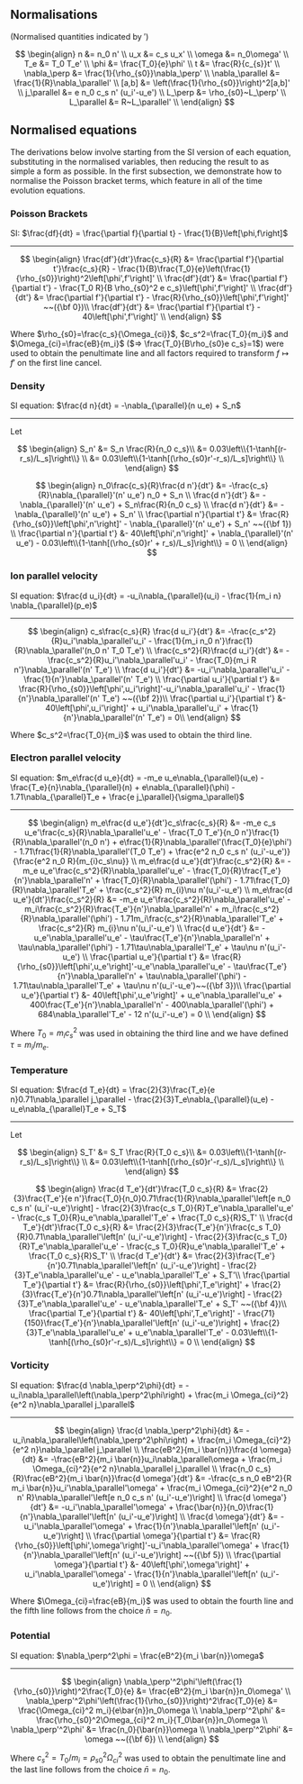 ## Normalisations

(Normalised quantities indicated by $'$)

$$
\begin{align}
n                &= n_0 n'                                   \\
u_x              &= c_s u_x'                                 \\
\omega           &= n_0\omega'                               \\
T_e              &= T_0 T_e'                                 \\
\phi             &= \frac{T_0}{e}\phi'                       \\
t                &= \frac{R}{c_{s}}t'                        \\
\nabla_\perp     &= \frac{1}{\rho_{s0}}\nabla_\perp'         \\
\nabla_\parallel &= \frac{1}{R}\nabla_\parallel'             \\
[a,b]            &= \left(\frac{1}{\rho_{s0}}\right)^2[a,b]' \\
j_\parallel      &= e n_0 c_s n' (u_i'-u_e')                 \\
L_\perp          &= \rho_{s0}~L_\perp'                       \\
L_\parallel      &= R~L_\parallel'                           \\
\end{align}
$$

## Normalised equations

The derivations below involve starting from the SI version of each equation, substituting in the normalised variables, then reducing the result to as simple a form as possible.
In the first subsection, we demonstrate how to normalise the Poisson bracket terms, which feature in all of the time evolution equations.

### Poisson Brackets

SI: $\frac{df}{dt} = \frac{\partial f}{\partial t} - \frac{1}{B}\left[\phi,f\right]$

---
$$
\begin{align}
\frac{df'}{dt'}\frac{c_s}{R} &= \frac{\partial f'}{\partial t'}\frac{c_s}{R} - \frac{1}{B}\frac{T_0}{e}\left(\frac{1}{\rho_{s0}}\right)^2\left[\phi',f'\right]' \\
\frac{df'}{dt'} &= \frac{\partial f'}{\partial t'} - \frac{T_0 R}{B \rho_{s0}^2 e c_s}\left[\phi',f'\right]' \\
\frac{df'}{dt'} &= \frac{\partial f'}{\partial t'} - \frac{R}{\rho_{s0}}\left[\phi',f'\right]' ~~({\bf 0})\\
\frac{df'}{dt'} &= \frac{\partial f'}{\partial t'} - 40\left[\phi',f'\right]' \\
\end{align}
$$

Where
$\rho_{s0}=\frac{c_s}{\Omega_{ci}}$, $c_s^2=\frac{T_0}{m_i}$ and $\Omega_{ci}=\frac{eB}{m_i}$ ($=> \frac{T_0}{B\rho_{s0}e c_s}=1$) were used to obtain the penultimate line and all factors required to transform $f\mapsto f'$ on the first line cancel.


### Density

SI equation: $\frac{d n}{dt} = -\nabla_{\parallel}(n u_e) + S_n$

---
Let

$$
\begin{align}
S_n' &= S_n \frac{R}{n_0 c_s}\\
&= 0.03\left\\{1-\tanh[(r-r_s)/L_s]\right\\} \\
&= 0.03\left\\{1-\tanh[(\rho_{s0}r'-r_s)/L_s]\right\\} \\
\end{align}
$$

$$
\begin{align}
n_0\frac{c_s}{R}\frac{d n'}{dt'} &= -\frac{c_s}{R}\nabla_{\parallel}'(n' u_e') n_0 + S_n  \\
                \frac{d n'}{dt'} &= -\nabla_{\parallel}'(n' u_e') + S_n\frac{R}{n_0 c_s} \\
                \frac{d n'}{dt'} &= -\nabla_{\parallel}'(n' u_e') + S_n' \\
 \frac{\partial n'}{\partial t'} &= \frac{R}{\rho_{s0}}\left[\phi',n'\right]' - \nabla_{\parallel}'(n' u_e') + S_n' ~~({\bf 1}) \\
 \frac{\partial n'}{\partial t'} &- 40\left[\phi',n'\right]' + \nabla_{\parallel}'(n' u_e') - 0.03\left\\{1-\tanh[(\rho_{s0}r' + r_s)/L_s]\right\\} = 0 \\
\end{align}
$$

### Ion parallel velocity

SI equation: $\frac{d u_i}{dt} = -u_i\nabla_{\parallel}(u_i) - \frac{1}{m_i n} \nabla_{\parallel}(p_e)$

---

$$
\begin{align}
c_s\frac{c_s}{R} \frac{d u_i'}{dt'} &= -\frac{c_s^2}{R}u_i'\nabla_\parallel'u_i' - \frac{1}{m_i n_0 n'}\frac{1}{R}\nabla_\parallel'(n_0 n' T_0 T_e') \\
  \frac{c_s^2}{R}\frac{d u_i'}{dt'} &= -\frac{c_s^2}{R}u_i'\nabla_\parallel'u_i' - \frac{T_0}{m_i R n'}\nabla_\parallel'(n' T_e') \\
                 \frac{d u_i'}{dt'} &= -u_i'\nabla_\parallel'u_i' - \frac{1}{n'}\nabla_\parallel'(n' T_e') \\
  \frac{\partial u_i'}{\partial t'} &= \frac{R}{\rho_{s0}}\left[\phi',u_i'\right]'-u_i'\nabla_\parallel'u_i' - \frac{1}{n'}\nabla_\parallel'(n' T_e') ~~({\bf 2})\\
  \frac{\partial u_i'}{\partial t'} &- 40\left[\phi',u_i'\right]' + u_i'\nabla_\parallel'u_i' + \frac{1}{n'}\nabla_\parallel'(n' T_e') = 0\\
\end{align}
$$

Where $c_s^2=\frac{T_0}{m_i}$ was used to obtain the third line.

### Electron parallel velocity

SI equation: $m_e\frac{d u_e}{dt} = -m_e u_e\nabla_{\parallel}(u_e) - \frac{T_e}{n}\nabla_{\parallel}(n) + e\nabla_{\parallel}(\phi) - 1.71\nabla_{\parallel}T_e + \frac{e j_\parallel}{\sigma_\parallel}$

---

$$
\begin{align}
m_e\frac{d u_e'}{dt'}c_s\frac{c_s}{R} &= -m_e c_s u_e'\frac{c_s}{R}\nabla_\parallel'u_e' - \frac{T_0 T_e'}{n_0 n'}\frac{1}{R}\nabla_\parallel'(n_0 n') + e\frac{1}{R}\nabla_\parallel'(\frac{T_0}{e}\phi') - 1.71\frac{1}{R}\nabla_\parallel'(T_0 T_e') + \frac{e^2 n_0 c_s n' (u_i'-u_e')}{\frac{e^2 n_0 R}{m_{i}c_s\nu}} \\
m_e\frac{d u_e'}{dt'}\frac{c_s^2}{R} &= -m_e u_e'\frac{c_s^2}{R}\nabla_\parallel'u_e' - \frac{T_0}{R}\frac{T_e'}{n'}\nabla_\parallel'n' + \frac{T_0}{R}\nabla_\parallel'(\phi') - 1.71\frac{T_0}{R}\nabla_\parallel'T_e' + \frac{c_s^2}{R} m_{i}\nu n'(u_i'-u_e') \\
m_e\frac{d u_e'}{dt'}\frac{c_s^2}{R} &= -m_e u_e'\frac{c_s^2}{R}\nabla_\parallel'u_e' - m_i\frac{c_s^2}{R}\frac{T_e'}{n'}\nabla_\parallel'n' + m_i\frac{c_s^2}{R}\nabla_\parallel'(\phi') - 1.71m_i\frac{c_s^2}{R}\nabla_\parallel'T_e' + \frac{c_s^2}{R} m_{i}\nu n'(u_i'-u_e') \\
\frac{d u_e'}{dt'} &= -u_e'\nabla_\parallel'u_e' - \tau\frac{T_e'}{n'}\nabla_\parallel'n' + \tau\nabla_\parallel'(\phi') - 1.71\tau\nabla_\parallel'T_e' + \tau\nu n'(u_i'-u_e') \\
\frac{\partial u_e'}{\partial t'} &= \frac{R}{\rho_{s0}}\left[\phi',u_e'\right]'-u_e'\nabla_\parallel'u_e' - \tau\frac{T_e'}{n'}\nabla_\parallel'n' + \tau\nabla_\parallel'(\phi') - 1.71\tau\nabla_\parallel'T_e' + \tau\nu n'(u_i'-u_e')~~({\bf 3})\\
\frac{\partial u_e'}{\partial t'} &- 40\left[\phi',u_e'\right]' + u_e'\nabla_\parallel'u_e' + 400\frac{T_e'}{n'}\nabla_\parallel'n' - 400\nabla_\parallel'(\phi') + 684\nabla_\parallel'T_e' - 12 n'(u_i'-u_e') = 0 \\
\end{align}
$$

Where $T_0 = m_i c_s^2$ was used in obtaining the third line and we have defined $\tau=m_i/m_e$.

### Temperature

SI equation: $\frac{d T_e}{dt} = \frac{2}{3}\frac{T_e}{e n}0.71\nabla_\parallel j_\parallel - \frac{2}{3}T_e\nabla_{\parallel}(u_e) - u_e\nabla_{\parallel}T_e + S_T$

---
Let

$$
\begin{align}
S_T' &= S_T \frac{R}{T_0 c_s}\\
&= 0.03\left\\{1-\tanh[(r-r_s)/L_s]\right\\} \\
&= 0.03\left\\{1-\tanh[(\rho_{s0}r'-r_s)/L_s]\right\\} \\
\end{align}
$$

$$
\begin{align}
\frac{d T_e'}{dt'}\frac{T_0 c_s}{R} &= \frac{2}{3}\frac{T_e'}{e n'}\frac{T_0}{n_0}0.71\frac{1}{R}\nabla_\parallel'\left[e n_0 c_s n' (u_i'-u_e')\right] - \frac{2}{3}\frac{c_s T_0}{R}T_e'\nabla_\parallel'u_e' - \frac{c_s T_0}{R}u_e'\nabla_\parallel'T_e' + \frac{T_0 c_s}{R}S_T' \\
\frac{d T_e'}{dt'}\frac{T_0 c_s}{R} &= \frac{2}{3}\frac{T_e'}{n'}\frac{c_s T_0}{R}0.71\nabla_\parallel'\left[n' (u_i'-u_e')\right] - \frac{2}{3}\frac{c_s T_0}{R}T_e'\nabla_\parallel'u_e' - \frac{c_s T_0}{R}u_e'\nabla_\parallel'T_e' + \frac{T_0 c_s}{R}S_T' \\
\frac{d T_e'}{dt'} &= \frac{2}{3}\frac{T_e'}{n'}0.71\nabla_\parallel'\left[n' (u_i'-u_e')\right] - \frac{2}{3}T_e'\nabla_\parallel'u_e' - u_e'\nabla_\parallel'T_e' + S_T'\\
\frac{\partial T_e'}{\partial t'} &= \frac{R}{\rho_{s0}}\left[\phi',T_e'\right]' + \frac{2}{3}\frac{T_e'}{n'}0.71\nabla_\parallel'\left[n' (u_i'-u_e')\right] - \frac{2}{3}T_e'\nabla_\parallel'u_e' - u_e'\nabla_\parallel'T_e' + S_T' ~~({\bf 4})\\
\frac{\partial T_e'}{\partial t'} &- 40\left[\phi',T_e'\right]' - \frac{71}{150}\frac{T_e'}{n'}\nabla_\parallel'\left[n' (u_i'-u_e')\right] + \frac{2}{3}T_e'\nabla_\parallel'u_e' + u_e'\nabla_\parallel'T_e' - 0.03\left\\{1-\tanh[(\rho_{s0}r'-r_s)/L_s]\right\\} = 0 \\
\end{align}
$$


### Vorticity

SI equation: $\frac{d \nabla_\perp^2\phi}{dt} = -u_i\nabla_\parallel\left(\nabla_\perp^2\phi\right) + \frac{m_i \Omega_{ci}^2}{e^2 n}\nabla_\parallel j_\parallel$

---

$$
\begin{align}
\frac{d \nabla_\perp^2\phi}{dt} &= -u_i\nabla_\parallel\left(\nabla_\perp^2\phi\right) + \frac{m_i \Omega_{ci}^2}{e^2 n}\nabla_\parallel j_\parallel \\
\frac{eB^2}{m_i \bar{n}}\frac{d \omega}{dt} &= -\frac{eB^2}{m_i \bar{n}}u_i\nabla_\parallel\omega + \frac{m_i \Omega_{ci}^2}{e^2 n}\nabla_\parallel j_\parallel \\
\frac{n_0 c_s}{R}\frac{eB^2}{m_i \bar{n}}\frac{d \omega'}{dt'} &= -\frac{c_s n_0 eB^2}{R m_i \bar{n}}u_i'\nabla_\parallel'\omega' + \frac{m_i \Omega_{ci}^2}{e^2 n_0 n' R}\nabla_\parallel'\left[e n_0 c_s n' (u_i'-u_e')\right] \\
\frac{d \omega'}{dt'} &= -u_i'\nabla_\parallel'\omega' + \frac{\bar{n}}{n_0}\frac{1}{n'}\nabla_\parallel'\left[n' (u_i'-u_e')\right] \\
\frac{d \omega'}{dt'} &= -u_i'\nabla_\parallel'\omega' + \frac{1}{n'}\nabla_\parallel'\left[n' (u_i'-u_e')\right] \\
\frac{\partial \omega'}{\partial t'} &= \frac{R}{\rho_{s0}}\left[\phi',\omega'\right]'-u_i'\nabla_\parallel'\omega' + \frac{1}{n'}\nabla_\parallel'\left[n' (u_i'-u_e')\right] ~~({\bf 5}) \\
\frac{\partial \omega'}{\partial t'} &- 40\left[\phi',\omega'\right]' + u_i'\nabla_\parallel'\omega' - \frac{1}{n'}\nabla_\parallel'\left[n' (u_i'-u_e')\right] = 0 \\
\end{align}
$$

Where  $\Omega_{ci}=\frac{eB}{m_i}$ was used to obtain the fourth line and the fifth line follows from the choice $\bar{n}=n_0$.

### Potential

SI equation: $\nabla_\perp^2\phi = \frac{eB^2}{m_i \bar{n}}\omega$

---

$$
\begin{align}
\nabla_\perp'^2\phi'\left(\frac{1}{\rho_{s0}}\right)^2\frac{T_0}{e} &= \frac{eB^2}{m_i \bar{n}}n_0\omega' \\
\nabla_\perp'^2\phi'\left(\frac{1}{\rho_{s0}}\right)^2\frac{T_0}{e} &= \frac{\Omega_{ci}^2 m_i}{e\bar{n}}n_0\omega \\
\nabla_\perp'^2\phi' &= \frac{\rho_{s0}^2\Omega_{ci}^2 m_i}{T_0\bar{n}}n_0\omega \\
\nabla_\perp'^2\phi' &= \frac{n_0}{\bar{n}}\omega \\
\nabla_\perp'^2\phi' &= \omega ~~({\bf 6}) \\
\end{align}
$$

Where  $c_s^2=T_0/m_i=\rho_{s0}^2\Omega_{ci}^2$ was used to obtain the penultimate line and the last line follows from the choice $\bar{n}=n_0$.


